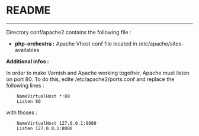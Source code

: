 # README #
----------

Directory conf/apache2 contains the following file :

- **php-orchestra :** Apache Vhost conf file located in /etc/apache/sites-availables  

**Additional infos :**

In order to make Varnish and Apache working together, Apache must listen on port 80. To do this, edite /etc/apache2/ports.conf and replace the following lines :

        NameVirtualHost *:80
        Listen 80
		
with thoses :

        NameVirtualHost 127.0.0.1:8080
		Listen 127.0.0.1:8080
